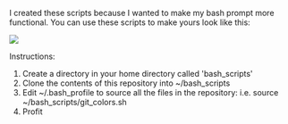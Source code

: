 I created these scripts because I wanted to make my bash prompt more functional.  You can use these scripts
to make yours look like this:

<img src="http://i.imgur.com/k3X2OrX.png"/>

Instructions:

1.  Create a directory in your home directory called 'bash_scripts'
2.  Clone the contents of this repository into ~/bash_scripts
3.  Edit ~/.bash_profile to source all the files in the repository:
	i.e. source ~/bash_scripts/git_colors.sh
4.  Profit